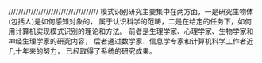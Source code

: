 ////////////////////////////////////
模式识别研究主要集中在两方面，一是研究生物体(包括人)是如何感知对象的，
属于认识科学的范畴，二是在给定的任务下，如何用计算机实现模式识别的理论和方法。
前者是生理学家、心理学家、生物学家和神经生理学家的研究内容，
后者通过数学家、信息学专家和计算机科学工作者近几十年来的努力，
已经取得了系统的研究成果。
